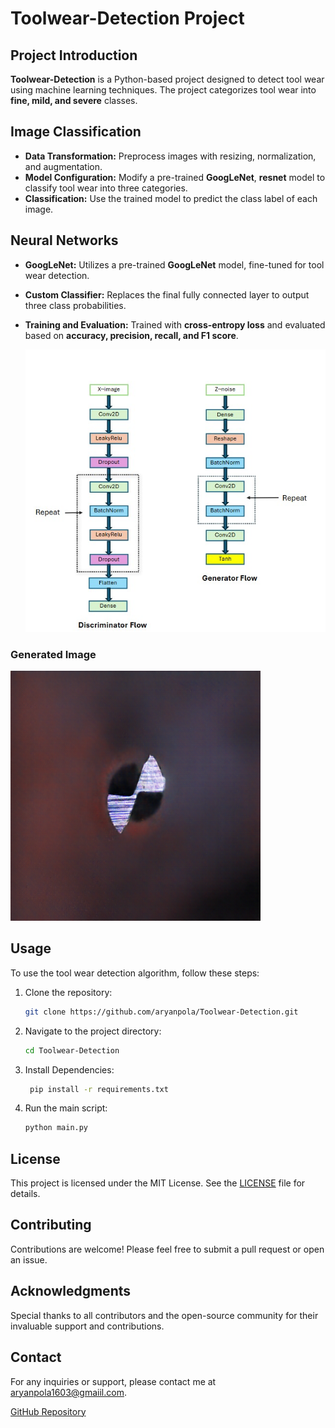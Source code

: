 
# Toolwear-Detection Project

## Project Introduction
**Toolwear-Detection** is a Python-based project designed to detect tool wear using machine learning techniques. The project categorizes tool wear into **fine, mild, and severe** classes.

## Image Classification
- **Data Transformation:** Preprocess images with resizing, normalization, and augmentation.
- **Model Configuration:** Modify a pre-trained **GoogLeNet**, **resnet** model to classify tool wear into three categories.
- **Classification:** Use the trained model to predict the class label of each image.

## Neural Networks
- **GoogLeNet:** Utilizes a pre-trained **GoogLeNet** model, fine-tuned for tool wear detection.
- **Custom Classifier:** Replaces the final fully connected layer to output three class probabilities.
- **Training and Evaluation:** Trained with **cross-entropy loss** and evaluated based on **accuracy, precision, recall, and F1 score**.

  ![Discriminator and Generator Structure](https://github.com/aryanpola/Toolwear-Detection/blob/main/nn_structure.jpg?raw=true)

### Generated Image
   <img src="https://github.com/aryanpola/Toolwear-Detection/blob/main/generated_toolwear_image.png?raw=true" alt="Generated Toolwear Image" width="400"/>


## Usage
To use the tool wear detection algorithm, follow these steps:

1. Clone the repository:
    ```bash
    git clone https://github.com/aryanpola/Toolwear-Detection.git
    ```
2. Navigate to the project directory:
    ```bash
    cd Toolwear-Detection
    ```
3. Install Dependencies:
   ```bash
    pip install -r requirements.txt
    ```
3. Run the main script:
    ```bash
    python main.py
    ```


## License
This project is licensed under the MIT License. See the [LICENSE](https://github.com/aryanpola/Toolwear-Detection/blob/main/LICENSE) file for details.

## Contributing
Contributions are welcome! Please feel free to submit a pull request or open an issue.

## Acknowledgments
Special thanks to all contributors and the open-source community for their invaluable support and contributions.

## Contact
For any inquiries or support, please contact me at aryanpola1603@gmaiil.com.

[GitHub Repository](https://github.com/aryanpola/Toolwear-Detection)
